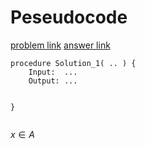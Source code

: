 # Peseudocode
[problem link](https://leetcode.com/problems/flatten-binary-tree-to-linked-list/)
[answer link](https://zxi.mytechroad.com/blog/category/tree/page/3/)

```
procedure Solution_1( .. ) {
    Input:  ...
    Output: ...

   
}


```


$x \in A$
